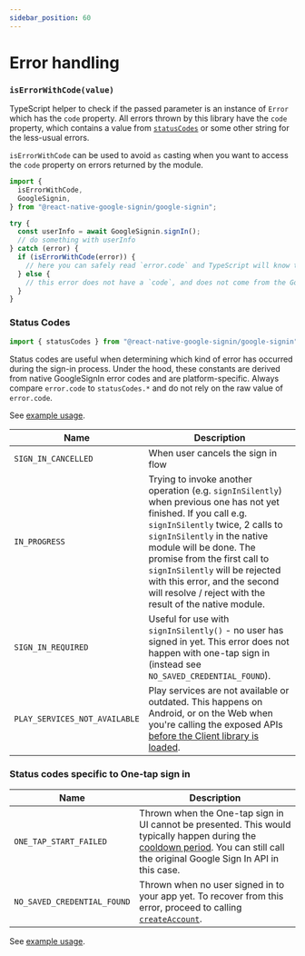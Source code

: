 ```yaml
---
sidebar_position: 60
---
```


# Error handling

### `isErrorWithCode(value)`

TypeScript helper to check if the passed parameter is an instance of `Error` which has the `code` property. All errors thrown by this library have the `code` property, which contains a value from [`statusCodes`](#status-codes) or some other string for the less-usual errors.

`isErrorWithCode` can be used to avoid `as` casting when you want to access the `code` property on errors returned by the module.

```ts
import {
  isErrorWithCode,
  GoogleSignin,
} from "@react-native-google-signin/google-signin";

try {
  const userInfo = await GoogleSignin.signIn();
  // do something with userInfo
} catch (error) {
  if (isErrorWithCode(error)) {
    // here you can safely read `error.code` and TypeScript will know that it has a value
  } else {
    // this error does not have a `code`, and does not come from the Google Sign in module
  }
}
```

### Status Codes

```ts
import { statusCodes } from "@react-native-google-signin/google-signin";
```

Status codes are useful when determining which kind of error has occurred during the sign-in process. Under the hood, these constants are derived from native GoogleSignIn error codes and are platform-specific. Always compare `error.code` to `statusCodes.*` and do not rely on the raw value of `error.code`.

See [example usage](original#signin).

| Name                          | Description                                                                                                                                                                                                                                                                                                                                                                 |
| ----------------------------- | --------------------------------------------------------------------------------------------------------------------------------------------------------------------------------------------------------------------------------------------------------------------------------------------------------------------------------------------------------------------------- |
| `SIGN_IN_CANCELLED`           | When user cancels the sign in flow                                                                                                                                                                                                                                                                                                                                          |
| `IN_PROGRESS`                 | Trying to invoke another operation (e.g. `signInSilently`) when previous one has not yet finished. If you call e.g. `signInSilently` twice, 2 calls to `signInSilently` in the native module will be done. The promise from the first call to `signInSilently` will be rejected with this error, and the second will resolve / reject with the result of the native module. |
| `SIGN_IN_REQUIRED`            | Useful for use with `signInSilently()` - no user has signed in yet. This error does not happen with one-tap sign in (instead see `NO_SAVED_CREDENTIAL_FOUND`).                                                                                                                                                                                                              |
| `PLAY_SERVICES_NOT_AVAILABLE` | Play services are not available or outdated. This happens on Android, or on the Web when you're calling the exposed APIs [before the Client library is loaded](setting-up/web).                                                                                                                                                                                             |

### Status codes specific to One-tap sign in

| Name                        | Description                                                                                                                                                                                                                                                             |
| --------------------------- | ----------------------------------------------------------------------------------------------------------------------------------------------------------------------------------------------------------------------------------------------------------------------- |
| `ONE_TAP_START_FAILED`      | Thrown when the One-tap sign in UI cannot be presented. This would typically happen during the [cooldown period](https://developers.google.com/identity/gsi/web/guides/features#exponential_cooldown). You can still call the original Google Sign In API in this case. |
| `NO_SAVED_CREDENTIAL_FOUND` | Thrown when no user signed in to your app yet. To recover from this error, proceed to calling [`createAccount`](one-tap#createaccount).                                                                                                                                 |

See [example usage](one-tap#signin).
